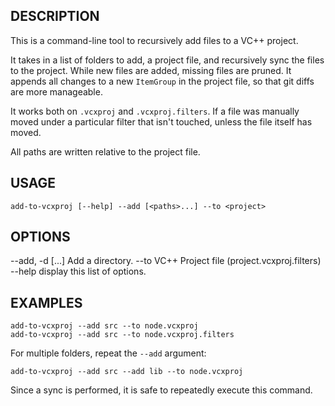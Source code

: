 DESCRIPTION
-----------

This is a command-line tool to recursively add files to a VC++ project.

It takes in a list of folders to add, a project file, and recursively sync the files to the project.
While new files are added, missing files are pruned.
It appends all changes to a new `ItemGroup` in the project file, so that git diffs are more manageable.

It works both on `.vcxproj` and `.vcxproj.filters`. 
If a file was manually moved under a particular filter that isn't touched, unless the file itself has moved.

All paths are written relative to the project file.


USAGE
------

```
add-to-vcxproj [--help] --add [<paths>...] --to <project>
```

OPTIONS
-------

--add, -d [<paths>...]
					  Add a directory.
--to <project>        VC++ Project file (project.vcxproj.filters)
--help                display this list of options.

EXAMPLES
------------------

```
add-to-vcxproj --add src --to node.vcxproj
add-to-vcxproj --add src --to node.vcxproj.filters
```

For multiple folders, repeat the `--add` argument:

```
add-to-vcxproj --add src --add lib --to node.vcxproj
```

Since a sync is performed, it is safe to repeatedly execute this command.
